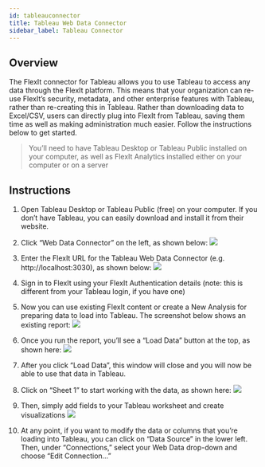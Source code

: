 ```yaml
---
id: tableauconnector
title: Tableau Web Data Connector
sidebar_label: Tableau Connector
---
```


## Overview

The FlexIt connector for Tableau allows you to use Tableau to access any data through the FlexIt platform. This means that your organization can re-use FlexIt’s security, metadata, and other enterprise features with Tableau, rather than re-creating this in Tableau. Rather than downloading data to Excel/CSV, users can directly plug into FlexIt from Tableau, saving them time as well as making administration much easier. Follow the instructions below to get started.

> You’ll need to have Tableau Desktop or Tableau Public installed on your computer, as well as FlexIt Analytics installed either on your computer or on a server

## Instructions

1.  Open Tableau Desktop or Tableau Public (free) on your computer. If you don’t have Tableau, you can easily download and install it from their website.
2.  Click “Web Data Connector” on the left, as shown below:
![](https://i2.wp.com/flexitanalytics.com/wp-content/uploads/2018/10/Tableau-WDC-1.png)

3.  Enter the FlexIt URL for the Tableau Web Data Connector (e.g. http://localhost:3030), as shown below:
![](https://i1.wp.com/flexitanalytics.com/wp-content/uploads/2018/10/Tableau-WDC-2.png)

4.  Sign in to FlexIt using your FlexIt Authentication details (note: this is different from your Tableau login, if you have one)
5.  Now you can use existing FlexIt content or create a New Analysis for preparing data to load into Tableau. The screenshot below shows an existing report:
![](https://i2.wp.com/flexitanalytics.com/wp-content/uploads/2018/10/Tableau-WDC-3.png)

6.  Once you run the report, you’ll see a “Load Data” button at the top, as shown here:
![](https://i0.wp.com/flexitanalytics.com/wp-content/uploads/2018/10/Tableau-WDC-4.png)

7.  After you click “Load Data”, this window will close and you will now be able to use that data in Tableau.
8.  Click on “Sheet 1” to start working with the data, as shown here:
![](https://i0.wp.com/flexitanalytics.com/wp-content/uploads/2018/10/Tableau-WDC-5.png)

9.  Then, simply add fields to your Tableau worksheet and create visualizations
![](https://i2.wp.com/flexitanalytics.com/wp-content/uploads/2018/10/Tableau-WDC-6.png)

10.  At any point, if you want to modify the data or columns that you’re loading into Tableau, you can click on “Data Source” in the lower left. Then, under “Connections,” select your Web Data drop-down and choose “Edit Connection…”
